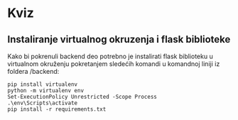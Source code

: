 ﻿# Kviz
 
## Instaliranje virtualnog okruzenja i flask biblioteke
Kako bi pokrenuli backend deo potrebno je instalirati flask biblioteku u virtualnom okruženju pokretanjem sledećih komandi u komandnoj liniji iz foldera /backend:<br>
```
pip install virtualenv
python -m virtualenv env
Set-ExecutionPolicy Unrestricted -Scope Process
.\env\Scripts\activate
pip install -r requirements.txt
```
